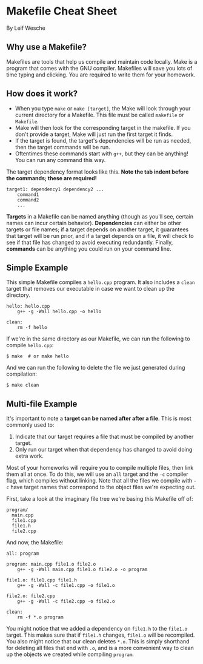 # Makefile Cheat Sheet

By Leif Wesche

## Why use a Makefile?

Makefiles are tools that help us compile and maintain code locally.
Make is a program that comes with the GNU compiler.
Makefiles will save you lots of time typing and clicking. 
You are required to write them for your homework. 

## How does it work?
 
- When you type `make` or `make [target]`, the Make will look through your current directory for a Makefile.
  This file must be called `makefile` or `Makefile`.
- Make will then look for the corresponding target in the makefile.
  If you don't provide a target, Make will just run the first target it finds.
- If the target is found, the target's dependencies will be run as needed, then the target commands will be run. 
- Oftentimes these commands start with `g++`, but they can be anything!
  You can run any command this way.
  
The target dependency format looks like this. 
**Note the tab indent before the commands; these are required!**
  
```
target1: dependency1 dependency2 ...
	command1
	command2
	...
```

**Targets** in a Makefile can be named anything (though as you'll see, certain names can incur certain behavior).
**Dependencies** can either be other targets or file names; if a target depends on another target, it guarantees that target will be run prior, and if a target depends on a file, it will check to see if that file has changed to avoid executing redundantly.
Finally, **commands** can be anything you could run on your command line.

## Simple Example

This simple Makefile compiles a `hello.cpp` program.
It also includes a `clean` target that removes our executable in case we want to clean up the directory.

```
hello: hello.cpp
	g++ -g -Wall hello.cpp -o hello

clean:
	rm -f hello
```

If we're in the same directory as our Makefile, we can run the following to compile `hello.cpp`:

```
$ make  # or make hello
```

And we can run the following to delete the file we just generated during compilation:

```
$ make clean
```

## Multi-file Example

It's important to note a **target can be named after after a file**.
This is most commonly used to:

1. Indicate that our target requires a file that must be compiled by another target.
2. Only run our target when that dependency has changed to avoid doing extra work.

Most of your homeworks will require you to compile multiple files, then link them all at once.
To do this, we will use an `all` target and the `-c` compiler flag, which compiles without linking.
Note that all the files we compile with `-c` have target names that correspond to the object files we're expecting out.

First, take a look at the imaginary file tree we're basing this Makefile off of:

```
program/
  main.cpp
  file1.cpp
  file1.h
  file2.cpp
```

And now, the Makefile:

```
all: program

program: main.cpp file1.o file2.o
	g++ -g -Wall main.cpp file1.o file2.o -o program

file1.o: file1.cpp file1.h
	g++ -g -Wall -c file1.cpp -o file1.o

file2.o: file2.cpp
	g++ -g -Wall -c file2.cpp -o file2.o

clean:
	rm -f *.o program
```

You might notice that we added a dependency on `file1.h` to the `file1.o` target.
This makes sure that if `file1.h` changes, `file1.o` will be recompiled.
You also might notice that our clean deletes `*.o`. 
This is simply shorthand for deleting all files that end with `.o`, and is a more convenient way to clean up the objects we created while compiling `program`.

